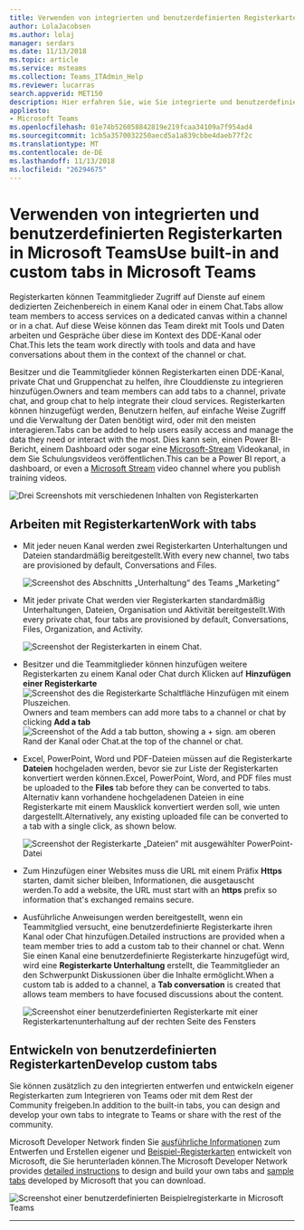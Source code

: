 ```yaml
---
title: Verwenden von integrierten und benutzerdefinierten Registerkarten in Microsoft Teams
author: LolaJacobsen
ms.author: lolaj
manager: serdars
ms.date: 11/13/2018
ms.topic: article
ms.service: msteams
ms.collection: Teams_ITAdmin_Help
ms.reviewer: lucarras
search.appverid: MET150
description: Hier erfahren Sie, wie Sie integrierte und benutzerdefinierte Registerkarten verwenden können, um Funktionen wie Unterhaltungen, Dateien, Karten usw. einzubeziehen.
appliesto:
- Microsoft Teams
ms.openlocfilehash: 01e74b526058842819e219fcaa34109a7f954ad4
ms.sourcegitcommit: 1cb5a3570032250aecd5a1a839cbbe4daeb77f2c
ms.translationtype: MT
ms.contentlocale: de-DE
ms.lasthandoff: 11/13/2018
ms.locfileid: "26294675"
---
```

<a name="use-built-in-and-custom-tabs-in-microsoft-teams"></a><span data-ttu-id="df5c8-103">Verwenden von integrierten und benutzerdefinierten Registerkarten in Microsoft Teams</span><span class="sxs-lookup"><span data-stu-id="df5c8-103">Use built-in and custom tabs in Microsoft Teams</span></span>
==================================================

<span data-ttu-id="df5c8-104">Registerkarten können Teammitglieder Zugriff auf Dienste auf einem dedizierten Zeichenbereich in einem Kanal oder in einem Chat.</span><span class="sxs-lookup"><span data-stu-id="df5c8-104">Tabs allow team members to access services on a dedicated canvas within a channel or in a chat.</span></span> <span data-ttu-id="df5c8-105">Auf diese Weise können das Team direkt mit Tools und Daten arbeiten und Gespräche über diese im Kontext des DDE-Kanal oder Chat.</span><span class="sxs-lookup"><span data-stu-id="df5c8-105">This lets the team work directly with tools and data and have conversations about them in the context of the channel or chat.</span></span> 

<span data-ttu-id="df5c8-106">Besitzer und die Teammitglieder können Registerkarten einen DDE-Kanal, private Chat und Gruppenchat zu helfen, ihre Clouddienste zu integrieren hinzufügen.</span><span class="sxs-lookup"><span data-stu-id="df5c8-106">Owners and team members can add tabs to a channel, private chat, and group chat to help integrate their cloud services.</span></span> <span data-ttu-id="df5c8-107">Registerkarten können hinzugefügt werden, Benutzern helfen, auf einfache Weise Zugriff und die Verwaltung der Daten benötigt wird, oder mit den meisten interagieren.</span><span class="sxs-lookup"><span data-stu-id="df5c8-107">Tabs can be added to help users easily access and manage the data they need or interact with the most.</span></span> <span data-ttu-id="df5c8-108">Dies kann sein, einen Power BI-Bericht, einem Dashboard oder sogar eine [Microsoft-Stream](https://go.microsoft.com/fwlink/?linkid=855785) Videokanal, in dem Sie Schulungsvideos veröffentlichen.</span><span class="sxs-lookup"><span data-stu-id="df5c8-108">This can be a Power BI report, a dashboard, or even a [Microsoft Stream](https://go.microsoft.com/fwlink/?linkid=855785) video channel where you publish training videos.</span></span>

![Drei Screenshots mit verschiedenen Inhalten von Registerkarten](media/Use_built-in_and_custom_tabs_in_Microsoft_Teams_image4.png)

## <a name="work-with-tabs"></a><span data-ttu-id="df5c8-110">Arbeiten mit Registerkarten</span><span class="sxs-lookup"><span data-stu-id="df5c8-110">Work with tabs</span></span>

- <span data-ttu-id="df5c8-111">Mit jeder neuen Kanal werden zwei Registerkarten Unterhaltungen und Dateien standardmäßig bereitgestellt.</span><span class="sxs-lookup"><span data-stu-id="df5c8-111">With every new channel, two tabs are provisioned by default, Conversations and Files.</span></span> 

    ![Screenshot des Abschnitts „Unterhaltung“ des Teams „Marketing“](media/Use_built-in_and_custom_tabs_in_Microsoft_Teams_image1.png)
- <span data-ttu-id="df5c8-113">Mit jeder private Chat werden vier Registerkarten standardmäßig Unterhaltungen, Dateien, Organisation und Aktivität bereitgestellt.</span><span class="sxs-lookup"><span data-stu-id="df5c8-113">With every private chat, four tabs are provisioned by default, Conversations, Files, Organization, and Activity.</span></span>

    ![Screenshot der Registerkarten in einem Chat.](media/Use_built-in_and_custom_tabs_add_tabs_to_a_chat.png)

- <span data-ttu-id="df5c8-115">Besitzer und die Teammitglieder können hinzufügen weitere Registerkarten zu einem Kanal oder Chat durch Klicken auf **Hinzufügen einer Registerkarte** ![Screenshot des die Registerkarte Schaltfläche Hinzufügen mit einem Pluszeichen.](media/Use_built-in_and_custom_tabs_add_a_tab_button.png)</span><span class="sxs-lookup"><span data-stu-id="df5c8-115">Owners and team members can add more tabs to a channel or chat by clicking **Add a tab** ![Screenshot of the Add a tab button, showing a + sign.](media/Use_built-in_and_custom_tabs_add_a_tab_button.png)</span></span> <span data-ttu-id="df5c8-116">am oberen Rand der Kanal oder Chat.</span><span class="sxs-lookup"><span data-stu-id="df5c8-116">at the top of the channel or chat.</span></span>

- <span data-ttu-id="df5c8-117">Excel, PowerPoint, Word und PDF-Dateien müssen auf die Registerkarte **Dateien** hochgeladen werden, bevor sie zur Liste der Registerkarten konvertiert werden können.</span><span class="sxs-lookup"><span data-stu-id="df5c8-117">Excel, PowerPoint, Word, and PDF files must be uploaded to the **Files** tab before they can be converted to tabs.</span></span> <span data-ttu-id="df5c8-118">Alternativ kann vorhandene hochgeladenen Dateien in eine Registerkarte mit einem Mausklick konvertiert werden soll, wie unten dargestellt.</span><span class="sxs-lookup"><span data-stu-id="df5c8-118">Alternatively, any existing uploaded file can be converted to a tab with a single click, as shown below.</span></span>

    ![Screenshot der Registerkarte „Dateien“ mit ausgewählter PowerPoint-Datei](media/Use_built-in_and_custom_tabs_in_Microsoft_Teams_image2.png)

- <span data-ttu-id="df5c8-120">Zum Hinzufügen einer Websites muss die URL mit einem Präfix **Https** starten, damit sicher bleiben, Informationen, die ausgetauscht werden.</span><span class="sxs-lookup"><span data-stu-id="df5c8-120">To add a website, the URL must start with an **https** prefix so information that's exchanged remains secure.</span></span>

- <span data-ttu-id="df5c8-121">Ausführliche Anweisungen werden bereitgestellt, wenn ein Teammitglied versucht, eine benutzerdefinierte Registerkarte ihren Kanal oder Chat hinzufügen.</span><span class="sxs-lookup"><span data-stu-id="df5c8-121">Detailed instructions are provided when a team member tries to add a custom tab to their channel or chat.</span></span> <span data-ttu-id="df5c8-122">Wenn Sie einen Kanal eine benutzerdefinierte Registerkarte hinzugefügt wird, wird eine **Registerkarte Unterhaltung** erstellt, die Teammitglieder an den Schwerpunkt Diskussionen über die Inhalte ermöglicht.</span><span class="sxs-lookup"><span data-stu-id="df5c8-122">When a custom tab is added to a channel, a **Tab conversation** is created that allows team members to have focused discussions about the content.</span></span>

    ![Screenshot einer benutzerdefinierten Registerkarte mit einer Registerkartenunterhaltung auf der rechten Seite des Fensters](media/Use_built-in_and_custom_tabs_in_Microsoft_Teams_image3.png)

## <a name="develop-custom-tabs"></a><span data-ttu-id="df5c8-124">Entwickeln von benutzerdefinierten Registerkarten</span><span class="sxs-lookup"><span data-stu-id="df5c8-124">Develop custom tabs</span></span>

<span data-ttu-id="df5c8-125">Sie können zusätzlich zu den integrierten entwerfen und entwickeln eigener Registerkarten zum Integrieren von Teams oder mit dem Rest der Community freigeben.</span><span class="sxs-lookup"><span data-stu-id="df5c8-125">In addition to the built-in tabs, you can design and develop your own tabs to integrate to Teams or share with the rest of the community.</span></span>

<span data-ttu-id="df5c8-126">Microsoft Developer Network finden Sie [ausführliche Informationen](https://go.microsoft.com/fwlink/?linkid=855786) zum Entwerfen und Erstellen eigener und [Beispiel-Registerkarten](https://go.microsoft.com/fwlink/?linkid=855787) entwickelt von Microsoft, die Sie herunterladen können.</span><span class="sxs-lookup"><span data-stu-id="df5c8-126">The Microsoft Developer Network provides [detailed instructions](https://go.microsoft.com/fwlink/?linkid=855786) to design and build your own tabs and [sample tabs](https://go.microsoft.com/fwlink/?linkid=855787) developed by Microsoft that you can download.</span></span>

![Screenshot einer benutzerdefinierten Beispielregisterkarte in Microsoft Teams](media/Use_built-in_and_custom_tabs_in_Microsoft_Teams_image5.png)

---
